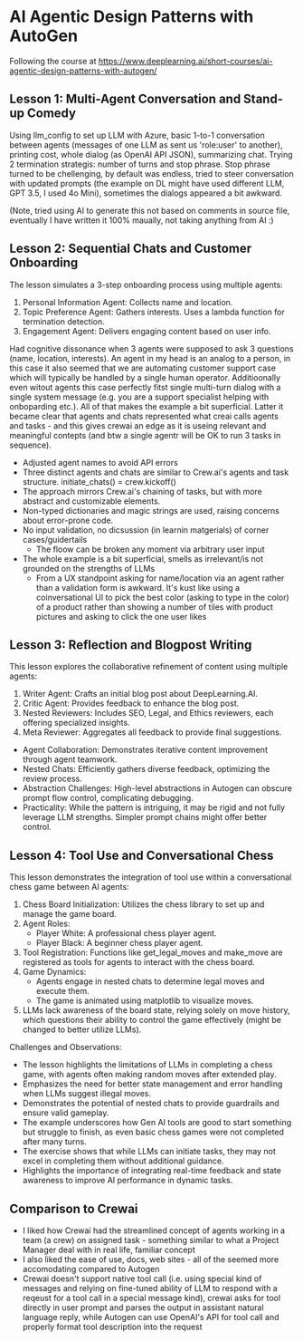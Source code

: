 # AI Agentic Design Patterns with AutoGen

Following the course at https://www.deeplearning.ai/short-courses/ai-agentic-design-patterns-with-autogen/

## Lesson 1: Multi-Agent Conversation and Stand-up Comedy

Using llm_config to set up LLM with Azure, basic 1-to-1 conversation between agents (messages of one LLM as sent us 'role:user' to another), printing cost, whole dialog (as OpenAI API JSON), summarizing chat. Trying 2 termination strategis: number of turns and stop phrase. Stop phrase turned to be chellenging, by default was endless, tried to steer conversation with updated prompts (the example on DL might have used different LLM, GPT 3.5, I used 4o Mini), sometimes the dialogs appeared a bit awkward.

(Note, tried using AI to generate this not based on comments in source file, eventually I have written it 100% maually, not taking anything from AI :)

## Lesson 2: Sequential Chats and Customer Onboarding

The lesson simulates a 3-step onboarding process using multiple agents:
1. Personal Information Agent: Collects name and location.
2. Topic Preference Agent: Gathers interests. Uses a lambda function for termination detection.
3. Engagement Agent: Delivers engaging content based on user info.

Had cognitive dissonance when 3 agents were supposed to ask 3 questions (name, location, interests). An agent in my head is an analog to a person, in this case it also seemed that we are automating customer support case which will typically be handled by a single human operator. Additioonally even witout agents this case perfectly fitst single multi-turn dialog with a single system message (e.g. you are a support specialist helping with onboparding etc.). All of that makes the example a bit superficial. Latter it became clear that agents and chats represented what creai calls agents and tasks - and this gives crewai an edge as it is useing relevant and meaningful contepts (and btw a single agentr will be OK to run 3 tasks in sequence).

- Adjusted agent names to avoid API errors
- Three distinct agents and chats are similar to Crew.ai's agents and task structure. initiate_chats() = crew.kickoff()
- The approach mirrors Crew.ai's chaining of tasks, but with more abstract and customizable elements.
- Non-typed dictionaries and magic strings are used, raising concerns about error-prone code.
- No input validation, no dicsussion (in learnin matgerials) of corner cases/guidertails
    - The floow can be broken any moment via arbitrary user input
- The whole example is a bit superficial, smells as irrelevant/is not grounded on the strengths of LLMs
    - From a UX standpoint asking for name/location via an agent rather than a validation form is awkward. It's kust like using a coinversational UI to pick the best color (asking to type in the color) of a product rather than showing a number of tiles with product pictures and asking to click the one user likes

## Lesson 3: Reflection and Blogpost Writing

This lesson explores the collaborative refinement of content using multiple agents:
1. Writer Agent: Crafts an initial blog post about DeepLearning.AI.
2. Critic Agent: Provides feedback to enhance the blog post.
3. Nested Reviewers: Includes SEO, Legal, and Ethics reviewers, each offering specialized insights.
4. Meta Reviewer: Aggregates all feedback to provide final suggestions.

- Agent Collaboration: Demonstrates iterative content improvement through agent teamwork.
- Nested Chats: Efficiently gathers diverse feedback, optimizing the review process.
- Abstraction Challenges: High-level abstractions in Autogen can obscure prompt flow control, complicating debugging.
- Practicality: While the pattern is intriguing, it may be rigid and not fully leverage LLM strengths. Simpler prompt chains might offer better control.

## Lesson 4: Tool Use and Conversational Chess

This lesson demonstrates the integration of tool use within a conversational chess game between AI agents:

1. Chess Board Initialization: Utilizes the chess library to set up and manage the game board.
2. Agent Roles:
   - Player White: A professional chess player agent.
   - Player Black: A beginner chess player agent.
3. Tool Registration: Functions like get_legal_moves and make_move are registered as tools for agents to interact with the chess board.
4. Game Dynamics:
   - Agents engage in nested chats to determine legal moves and execute them.
   - The game is animated using matplotlib to visualize moves.
5. LLMs lack awareness of the board state, relying solely on move history, which questions their ability to control the game effectively (might be changed to better utilize LLMs).

Challenges and Observations:
- The lesson highlights the limitations of LLMs in completing a chess game, with agents often making random moves after extended play.
- Emphasizes the need for better state management and error handling when LLMs suggest illegal moves.
- Demonstrates the potential of nested chats to provide guardrails and ensure valid gameplay.
- The example underscores how Gen AI tools are good to start something but struggle to finish, as even basic chess games were not completed after many turns.
- The exercise shows that while LLMs can initiate tasks, they may not excel in completing them without additional guidance.
- Highlights the importance of integrating real-time feedback and state awareness to improve AI performance in dynamic tasks.

## Comparison to Crewai

- I liked how Crewai had the streamlined concept of agents working in a team (a crew) on assigned task - something similar to what a Project Manager deal with in real life, familiar concept
- I also liked the ease of use, docs, web sites - all of the seemed more accomodating compared to Autogen
- Crewai doesn't support native tool call (i.e. using special kind of messages and relying on fine-tuned ability of LLM to respond with a reqeust for a tool call in a special message kind), crewai asks for tool directly in user prompt and parses the output in assistant natural language reply, while Autogen can use OpenAI's API for tool call and properly format tool description into the request
